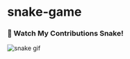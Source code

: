 # snake-game

### 🐍 Watch My Contributions Snake!
![snake gif](https://github.com/plpatil1/snk/blob/output/github-contribution-grid-snake.svg)